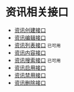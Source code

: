 # 资讯相关接口

- [资讯创建接口](api/aj/essay/add)
- [资讯编辑接口](api/aj/essay/modify)
- [资讯列表接口](api/aj/essay/list) `已可用`
- [资讯内容接口](api/aj/essay/info)
- [资讯搜索接口](api/aj/essay/search) `已可用`
- [资讯启用接口](api/aj/essay/enable)
- [资讯禁用接口](api/aj/essay/disable)
- [资讯删除接口](api/aj/essay/remove)